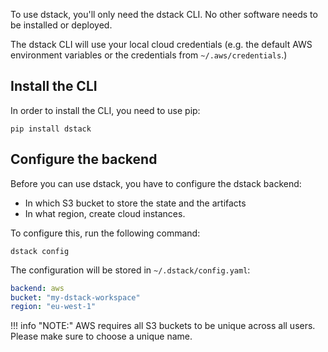 To use dstack, you'll only need the dstack CLI. No other software needs to be installed or deployed.

The dstack CLI will use your local cloud credentials (e.g. the default AWS environment variables 
or the credentials from `~/.aws/credentials`.)

## Install the CLI

In order to install the CLI, you need to use pip:

```shell
pip install dstack
```

## Configure the backend

Before you can use dstack, you have to configure the dstack backend:

 * In which S3 bucket to store the state and the artifacts
 * In what region, create cloud instances.

To configure this, run the following command:

```shell
dstack config
```

The configuration will be stored in `~/.dstack/config.yaml`:

```yaml
backend: aws
bucket: "my-dstack-workspace"
region: "eu-west-1"
```

!!! info "NOTE:"
    AWS requires all S3 buckets to be unique across all users. Please make sure to choose a unique name.
